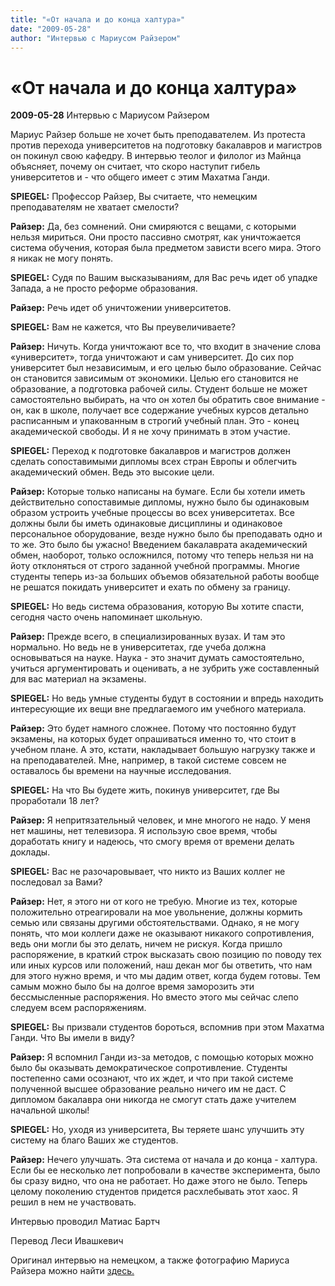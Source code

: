```yaml
---
title: "«От начала и до конца халтура»"
date: "2009-05-28"
author: "Интервью с Мариусом Райзером"
---
```


# «От начала и до конца халтура»

**2009-05-28** Интервью с Мариусом Райзером

Мариус Райзер больше не хочет быть преподавателем. Из протеста против перехода университетов на подготовку бакалавров и магистров он покинул свою кафедру. В интервью теолог и филолог из Майнца объясняет, почему он считает, что скоро наступит гибель университетов и - что общего имеет с этим Махатма Ганди.

**SPIEGEL:** Профессор Райзер, Вы считаете, что немецким преподавателям не хватает смелости?

**Райзер:** Да, без сомнений. Они смиряются с вещами, с которыми нельзя мириться. Они просто пассивно смотрят, как уничтожается система обучения, которая была предметом зависти всего мира. Этого я никак не могу понять.

**SPIEGEL:** Судя по Вашим высказываниям, для Вас речь идет об упадке Запада, а не просто реформе образования.

**Райзер:** Речь идет об уничтожении университетов.

**SPIEGEL:** Вам не кажется, что Вы преувеличиваете?

**Райзер:** Ничуть. Когда уничтожают все то, что входит в значение слова «университет», тогда уничтожают и сам университет. До сих пор университет был независимым, и его целью было образование. Сейчас он становится зависимым от экономики. Целью его становится не образование, а подготовка рабочей силы. Студент больше не может самостоятельно выбирать, на что он хотел бы обратить свое внимание - он, как в школе, получает все содержание учебных курсов детально расписанным и упакованным в строгий учебный план. Это - конец академической свободы. И я не хочу принимать в этом участие.

**SPIEGEL:** Переход к подготовке бакалавров и магистров должен сделать сопоставимыми дипломы всех стран Европы и облегчить академический обмен. Ведь это высокие цели.

**Райзер:** Которые только написаны на бумаге. Если бы хотели иметь действительно сопоставимые дипломы, нужно было бы одинаковым образом устроить учебные процессы во всех университетах. Все должны были бы иметь одинаковые дисциплины и одинаковое персональное оборудование, везде нужно было бы преподавать одно и то же. Это было бы ужасно! Введением бакалаврата академический обмен, наоборот, только осложнился, потому что теперь нельзя ни на йоту отклоняться от строго заданной учебной программы. Многие студенты теперь из-за больших объемов обязательной работы вообще не решатся покидать университет и ехать по обмену за границу.

**SPIEGEL:** Но ведь система образования, которую Вы хотите спасти, сегодня часто очень напоминает школьную.

**Райзер:** Прежде всего, в специализированных вузах. И там это нормально. Но ведь не в университетах, где учеба должна основываться на науке. Наука - это значит думать самостоятельно, учиться аргументировать и оценивать, а не зубрить уже составленный для вас материал на экзамены.

**SPIEGEL:** Но ведь умные студенты будут в состоянии и впредь находить интересующие их вещи вне предлагаемого им учебного материала.

**Райзер:** Это будет намного сложнее. Потому что постоянно будут экзамены, на которых будет опрашиваться именно то, что стоит в учебном плане. А это, кстати, накладывает большую нагрузку также и на преподавателей. Мне, например, в такой системе совсем не оставалось бы времени на научные исследования.

**SPIEGEL:** На что Вы будете жить, покинув университет, где Вы проработали 18 лет?

**Райзер:** Я непритязательный человек, и мне многого не надо. У меня нет машины, нет телевизора. Я использую свое время, чтобы доработать книгу и надеюсь, что смогу время от времени делать доклады.

**SPIEGEL:** Вас не разочаровывает, что никто из Ваших коллег не последовал за Вами?

**Райзер:** Нет, я этого ни от кого не требую. Многие из тех, которые положительно отреагировали на мое увольнение, должны кормить семью или связаны другими обстоятельствами. Однако, я не могу понять, что мои коллеги даже не оказывают никакого сопротивления, ведь они могли бы это делать, ничем не рискуя. Когда пришло распоряжение, в краткий строк высказать свою позицию по поводу тех или иных курсов или положений, наш декан мог бы ответить, что нам для этого нужно время, и что мы дадим ответ, когда будем готовы. Тем самым можно было бы на долгое время заморозить эти бессмысленные распоряжения. Но вместо этого мы сейчас слепо следуем всем распоряжениям.

**SPIEGEL:** Вы призвали студентов бороться, вспомнив при этом Махатма Ганди. Что Вы имели в виду?

**Райзер:** Я вспомнил Ганди из-за методов, с помощью которых можно было бы оказывать демократическое сопротивление. Студенты постепенно сами осознают, что их ждет, и что при такой системе полученной высшее образование реально ничего им не даст. С дипломом бакалавра они никогда не смогут стать даже учителем начальной школы!

**SPIEGEL:** Но, уходя из университета, Вы теряете шанс улучшить эту систему на благо Ваших же студентов.

**Райзер:** Нечего улучшать. Эта система от начала и до конца - халтура. Если бы ее несколько лет попробовали в качестве эксперимента, было бы сразу видно, что она не работает. Но даже этого не было. Теперь целому поколению студентов придется расхлебывать этот хаос. Я решил в нем не участвовать.

Интервью проводил Матиас Бартч

Перевод Леси Ивашкевич

Оригинал интервью на немецком, а также фотографию Мариуса Райзера можно найти [здесь.](http://www.spiegel.de/unispiegel/studium/0,1518,620295,00.html)